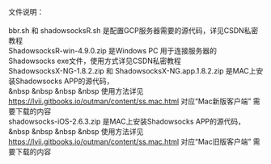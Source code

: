 文件说明：<br><br>
bbr.sh 和 shadowsocksR.sh 是配置GCP服务器需要的源代码，详见CSDN私密教程<br>
ShadowsocksR-win-4.9.0.zip 是Windows PC 用于连接服务器的Shadowsocks exe文件，使用方式详见CSDN私密教程<br>
ShadowsocksX-NG-1.8.2.zip 和 ShadowsocksX-NG.app.1.8.2.zip  是MAC上安装Shadowsocks APP的源代码，<br>
    &nbsp &nbsp &nbsp &nbsp 使用方法详见 https://lvii.gitbooks.io/outman/content/ss.mac.html 对应“Mac新版客户端” 需要下载的内容 <br>
shadowsocks-iOS-2.6.3.zip 是MAC上安装Shadowsocks APP的源代码，<br>
    &nbsp &nbsp &nbsp &nbsp 使用方法详见 https://lvii.gitbooks.io/outman/content/ss.mac.html 对应“Mac旧版客户端” 需要下载的内容 <br>
